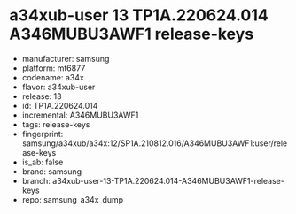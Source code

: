 # a34xub-user 13 TP1A.220624.014 A346MUBU3AWF1 release-keys
- manufacturer: samsung
- platform: mt6877
- codename: a34x
- flavor: a34xub-user
- release: 13
- id: TP1A.220624.014
- incremental: A346MUBU3AWF1
- tags: release-keys
- fingerprint: samsung/a34xub/a34x:12/SP1A.210812.016/A346MUBU3AWF1:user/release-keys
- is_ab: false
- brand: samsung
- branch: a34xub-user-13-TP1A.220624.014-A346MUBU3AWF1-release-keys
- repo: samsung_a34x_dump
